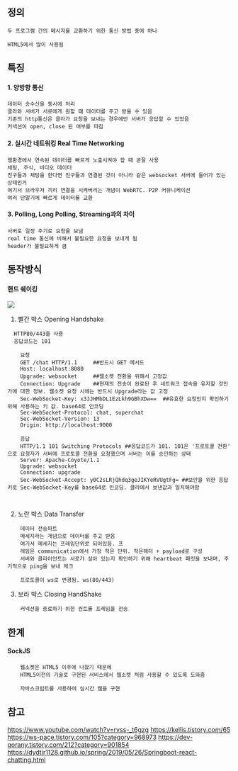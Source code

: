 ## 정의
```
두 프로그램 간의 메시지를 교환하기 위한 통신 방법 중에 하나

HTML5에서 많이 사용됨

```


## 특징
#### 1. 양방향 통신
	데이터 송수신을 동시에 처리
    클라와 서버가 서로에게 원할 떄 데이터를 주고 받을 수 있음
    기존의 http통신은 클라가 요청을 보내는 경우에만 서버가 응답할 수 있었음
    커넥션이 open, close 된 여부를 따짐
#### 2. 실시간 네트워킹 Real Time Networking
	웹환경에서 연속된 데이터를 빠르게 노출시켜야 할 때 곧잘 사용
	채팅, 주식, 비디오 데이터
    친구들과 채팅을 한다면 친구들과 연결된 것이 아니라 같은 websocket 서버에 들어가 있는 상태인거
    여기서 브라우저 끼리 연결을 시켜버리는 개념이 WebRTC. P2P 커뮤니케이션
	여러 단말기에 빠르게 데이터를 교환
	
#### 3. Polling, Long Polling, Streaming과의 차이
	서버로 일정 주기로 요청을 보냄
	real time 통신에 비해서 불필요한 요청을 보내게 됨 
    header가 불필요하게 큼
    
## 동작방식
#### 핸드 쉐이킹

![](https://images.velog.io/images/rainbowweb/post/5a28097a-db1a-409d-afe2-a7c31356042f/image.png)

1. 빨간 박스 Opening Handshake
```
  HTTP80/443을 사용
  응답코드는 101
```
```
    요청
    GET /chat HTTP/1.1     ##반드시 GET 메서드
    Host: localhost:8080  
    Upgrade: websocket     ##웹소켓 전환을 위해서 고정값
    Connection: Upgrade    ##현재의 전송이 완료된 후 네트워크 접속을 유지할 것인가에 대한 정보. 웹소켓 요청 시에는 반드시 Upgrade라는 값 고정
    Sec-WebSocket-Key: x3JJHMbDL1EzLkh9GBhXDw==  ##유효한 요청인지 확인하기 위해 사용하는 키 값. base64로 인코딩
    Sec-WebSocket-Protocol: chat, superchat  
    Sec-WebSocket-Version: 13 
    Origin: http://localhost:9000
```
```
    응답
    HTTP/1.1 101 Switching Protocols ##응답코드가 101. 101은 '프로토콜 전환' 으로 요청자가 서버에 프로토콜 전환을 요청했으며 서버는 이를 승인하는 상태
    Server: Apache-Coyote/1.1 
    Upgrade: websocket 
    Connection: upgrade 
    Sec-WebSocket-Accept: y0C2sLRjQhdq3geJIKYeRVUgtFg= ##보안을 위한 응답 키로 Sec-WebSocket-Key를 base64로 인코딩. 클라에서 보낸값과 일치해야함

	
```
2. 노란 박스 Data Transfer
```
    데이터 전송파트
    메세지라는 개념으로 데이터를 주고 받음
    여기서 메세지는 프레임단위로 되어있음. 프
    레임은 communication에서 가장 작은 단위. 작은헤더 + payload로 구성
    서버와 클라이언트는 서로가 살아 있는지 확인하기 위해 heartbeat 패킷을 보내며, 주기적으로 ping을 보내 체크

    프로토콜이 ws로 변경됨. ws(80/443)
```
3. 보라 박스 Closing HandShake
```
    커넥션을 종료하기 위한 컨트롤 프레임을 전송
```

## 한계
#### SockJS
```
    웹소켓은 HTML5 이후에 나왔기 때문에
    HTML5이전의 기술로 구현된 서비스에서 웹소켓 처럼 사용할 수 있도록 도와줌

    자바스크립트를 사용하여 실시간 웹을 구현
```



## 참고
https://www.youtube.com/watch?v=rvss-_t6gzg
https://kellis.tistory.com/65
https://ws-pace.tistory.com/105?category=968973
https://dev-gorany.tistory.com/212?category=901854
https://dydtjr1128.github.io/spring/2019/05/26/Springboot-react-chatting.html


    


